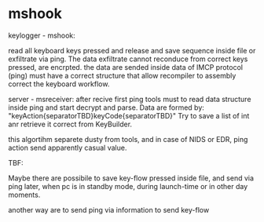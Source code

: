 # mshook
keylogger - mshook:

read all keyboard keys pressed and release and save sequence inside file or exfiltrate via ping.
The data exfiltrate cannot reconduce from correct keys pressed, are encrpted.
the data are sended inside data of IMCP protocol (ping) must have a correct structure that allow recompiler to assembly correct the keyboard workflow.

server - msreceiver:
after recive first ping tools must to read data structure inside ping and start decrypt and parse. 
Data are formed by: "keyAction{separatorTBD}keyCode{separatorTBD}"
Try to save a list of int anr retrieve it correct from KeyBuilder.

this algortihm separete dusty from tools, and in case of NIDS or EDR, ping action send apparently casual value.

TBF:

Maybe there are possibile to save key-flow pressed inside file, and send via ping later, when pc is in standby mode, during launch-time or in other day moments.

another way are to send ping via information to send key-flow
